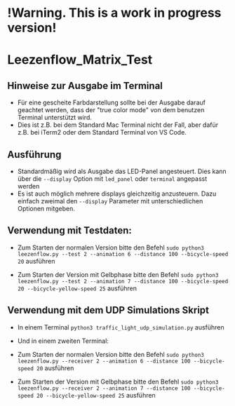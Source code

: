 # !Warning. This is a work in progress version!

# Leezenflow_Matrix_Test

## Hinweise zur Ausgabe im Terminal
- Für eine gescheite Farbdarstellung sollte bei der Ausgabe darauf geachtet werden, dass der "true color mode" von dem benutzen Terminal unterstützt wird.
- Dies ist z.B. bei dem Standard Mac Terminal nicht der Fall, aber dafür z.B. bei iTerm2 oder dem Standard Terminal von VS Code.

## Ausführung

- Standardmäßig wird als Ausgabe das LED-Panel angesteuert. Dies kann über die `--display` Option mit `led_panel` oder `terminal` angepasst werden
- Es ist auch möglich mehrere displays gleichzeitig anzusteuern. Dazu einfach zweimal den `--display` Parameter mit unterschiedlichen Optionen mitgeben.

## Verwendung mit Testdaten:
- Zum Starten der normalen Version bitte den Befehl `sudo python3 leezenflow.py --test 2 --animation 6 --distance 100 --bicycle-speed 20` ausführen

- Zum Starten der Version mit Gelbphase bitte den Befehl `sudo python3 leezenflow.py --test 2 --animation 7 --distance 100 --bicycle-speed 20 --bicycle-yellow-speed 25` ausführen



## Verwendung mit dem UDP Simulations Skript

- In einem Terminal `python3 traffic_light_udp_simulation.py` ausführen

- Und in einem zweiten Terminal:

- Zum Starten der normalen Version bitte den Befehl `sudo python3 leezenflow.py --receiver 2 --animation 6 --distance 100 --bicycle-speed 20` ausführen

- Zum Starten der Version mit Gelbphase bitte den Befehl `sudo python3 leezenflow.py --receiver 2 --animation 7 --distance 100 --bicycle-speed 20 --bicycle-yellow-speed 25` ausführen
